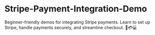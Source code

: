 # Stripe-Payment-Integration-Demo
Beginner-friendly demos for integrating Stripe payments. Learn to set up Stripe, handle payments securely, and streamline checkout. 🛒💳💻
